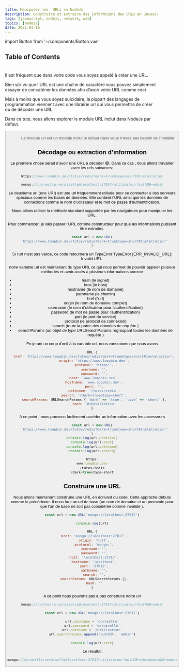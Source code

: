 ```yaml
---
title: Manipuler les  URLs en NodeJs
description: Construire et extraire des informtions des URLs en Javascript
tags: [javascript, nodejs, network, web]
topics: [nodejs]
date: 2021-01-16
---
```


import Button from '~/components/Button.vue'

## Table of Contents

#

Il est fréquent que dans votre code vous soyez appelé à créer une URL.

Bien sûr vu que l’URL est une chaîne de caractère vous pouvez simplement essayer de concaténer les données afin d’avoir votre URL comme ceci

Mais à moins que vous soyez suicidaire, la plupart des langages de programmation viennent avec une librairie url qui vous permettra de créer ou de décoder une URL.

Dans ce tuto, nous allons explorer le module URL inclut dans NodeJs par défaut.

<Button isGithub=true text="Code sur Github" link="https://github.com/CorneilleEdi/loopbin-tutos/tree/main/manipuler-les-urls-en-nodejs"/>

> Le module url est un module inclut le défaut dans vous n’avez pas besoin de l’installer

## Décodage ou extraction d’information

Le première chose serait d’avoir une URL à décoder 😅. Dans ce cas , nous allons travailler avec les urls suivantes:

```js
https://www.loopbin.dev/tutos/redis?dark=true&type=short#installation
```

```js
mongo://corneille:verniselle@localhost:27017/utilisateur?authDB=admin
```

Le deuxième url (une URI) est une url fréquemment utilisée pour se connecter à des serveurs spéciaux comme les bases de données. Elle contient l’URL ainsi que les données de connexions comme le nom d’utilisateur et le mot de passe d’authentification.

Nous allons utiliser la méthode standard supportée par les navigateurs pour manipuler les URL.

Pour commencer, je vais passer l'URL comme constructeur pour que les informations puissent être extraites.

```js
const url = new URL(
  'https://www.loopbin.dev/tutos/redis?dark=true&type=short#installation'
)
```

Si l'url n'est pas valide, ce code retournera un TypeError TypeError [ERR_INVALID_URL]: Invalid URL.

notre variable url est maintenant du type URL ce qui nous permet de pouvoir appeler plusieur méthodes et avoir accès à plusieurs informations comme

- hash (le signet)
- host (le host)
- hostname (le nom de domaine)
- pathname (le chemin)
- href (l'url)
- origin (le nom de domaine complet)
- username (le nom d'utilisateur pour l'authentification)
- password (le mot de passe pour l'authentification)
- port (le port du service)
- protocol (le protocol de connexion)
- search (toute la partie des données de requête )
- searchParams (un objet de type URLSearchParams regroupant toutes les données de requête )

En jetant un coup d'oeil à la variable url, nous constatons que nous avons

```js
URL {
  href: 'https://www.loopbin.dev/tutos/redis?dark=true&type=short#installation',
  origin: 'https://www.loopbin.dev',
  protocol: 'https:',
  username: '',
  password: '',
  host: 'www.loopbin.dev',
  hostname: 'www.loopbin.dev',
  port: '',
  pathname: '/tutos/redis',
  search: '?dark=true&type=short',
  searchParams: URLSearchParams { 'dark' => 'true', 'type' => 'short' },
  hash: '#installation'
}
```

A ce point , nous pouvons facilement accéder au information avec les accesseurs

```js
const url = new URL(
  'https://www.loopbin.dev/tutos/redis?dark=true&type=short#installation'
)
console.log(url.protocol)
console.log(url.host)
console.log(url.pathname)
console.log(url.search)
```

```js
https:
www.loopbin.dev
/tutos/redis
?dark=true&type=short
```

## Construire une URL

Nous allons maintenant construire une URL en écrivant du code. Cette approche débute comme la précédente. Il nous faut un url de base (un nom de domaine et un protocole pour que l'url de base ne soit pas considérée comme invalide ).

```js
const url = new URL('mongo://localhost:27017')

console.log(url)
```

```js
URL {
  href: 'mongo://localhost:27017',
  origin: 'null',
  protocol: 'mongo:',
  username: '',
  password: '',
  host: 'localhost:27017',
  hostname: 'localhost',
  port: '27017',
  pathname: '',
  search: '',
  searchParams: URLSearchParams {},
  hash: ''
}
```

A ce point nous pouvons pas à pas construire notre url

```js
mongo://corneille:verniselle@localhost:27017/utilisateur?authDB=admin
```

```js
const url = new URL('mongo://localhost:27017')

url.username = 'corneille'
url.password = 'verniselle'
url.pathname = '/utilisateur'
url.searchParams.append('authDB', 'admin')

console.log(url.href)
```

Le résultat

```js
mongo://corneille:verniselle@localhost:27017/utilisateur?authDB=admin&authDB=admin
```
